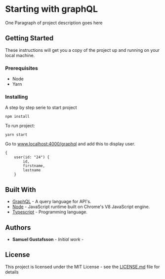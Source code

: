 # Starting with graphQL

One Paragraph of project description goes here

## Getting Started

These instructions will get you a copy of the project up and running on your
local machine.

### Prerequisites

* Node
* Yarn

### Installing

A step by step serie to start project

```
npm install
```

To run project:

```
yarn start
```

Go to www.localhost:4000/graphql and add this to display user.

```
{
    user(id: "24") {
        id,
        firstname,
        lastname
    }
```

## Built With

* [GraphQL](http://graphql.org/) - A query language for API's.
* [Node](https://nodejs.org/en/) - JavaScript runtime built on Chrome's V8
  JavaScript engine.
* [Typescript](https://www.typescriptlang.org/) - Programming language.

## Authors

* **Samuel Gustafsson** - _Initial work_ -

## License

This project is licensed under the MIT License - see the
[LICENSE.md](LICENSE.md) file for details
